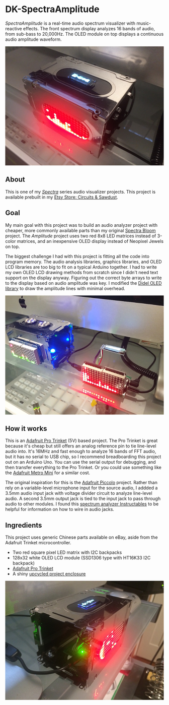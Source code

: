 # DK-SpectraAmplitude
_SpectraAmplitude_ is a real-time audio spectrum visualizer with music-reactive effects. The front spectrum display analyzes 16 bands of audio, from sub-bass to 20,000Hz. The OLED module on top displays a continuous audio amplitude waveform. 

![Spectra Amplitude Visualizer Front](/images/spectra_amplitude_front.jpg)

## About
This is one of my _[Spectra](https://github.com/search?q=user%3Adkrue+spectra)_ series audio visualizer projects. This project is available prebuilt in my 
[Etsy Store: Circuits & Sawdust](https://www.etsy.com/listing/557709484/amplitude-spectrum-peak-waveform).

## Goal
My main goal with this project was to build an audio analyzer project with cheaper, more commonly available parts than my original [Spectra Bloom](https://github.com/dkrue/DK-SpectraBloom) project. The _Amplitude_ project uses two red 8x8 LED matrices instead of 3-color matrices, and an inexpensive OLED display instead of Neopixel Jewels on top.

The biggest challenge I had with this project is fitting all the code into program memory.  The audio analysis libraries, graphics libraries, and OLED LCD libraries are too big to fit on a typical Arduino together. I had to write my own OLED LCD drawing methods from scratch since I didn't need text support on the display anyway. Figuring out the correct byte arrays to write to the display based on audio amplitude was key. I modified the [Didel OLED library](https://www.didel.com/OledLib.pdf) to draw the amplitude lines with minimal overhead.

![Spectra Amplitude Visualizer In-Progress Comparison](/images/spectra_amplitude_in_progress.jpg)

## How it works
This is an [Adafruit Pro Trinket](https://www.adafruit.com/product/2000) (5V) based project. The Pro Trinket is great because it's cheap but still offers an analog reference pin to tie line-level audio into. It's 16MHz and fast enough to analyze 16 bands of FFT audio, but it has no serial to USB chip, so I recommend breadboarding this project out on an Arduino Uno. You can use the serial output for debugging, and then transfer everything to the Pro Trinket. Or you could use something like the [Adafruit Metro Mini](https://www.adafruit.com/product/2590) for a similar cost.

The original inspiration for this is the [Adafruit Piccolo](https://learn.adafruit.com/piccolo/overview) project. Rather than rely on a variable-level microphone input for the source audio, I addded a 3.5mm audio input jack with voltage divider circuit to analyze line-level audio. A second 3.5mm output jack is tied to the input jack to pass through audio to other modules.  I found this [spectrum analyzer Instructables](https://www.instructables.com/id/Arduino-Spectrum-Analyzer-on-a-10x10-RGB-LED-Matri/) to be helpful for information on how to wire in audio jacks.

## Ingredients
This project uses generic Chinese parts available on eBay, aside from the Adafruit Trinket microcontroller.

- Two red square pixel LED matrix with I2C backpacks
- 128x32 white OLED LCD module (SSD1306 type with HT16K33 I2C backpack)
- [Adafruit Pro Trinket](https://www.adafruit.com/product/2000)
- A shiny [upcycled project enclosure](https://www.ebay.com/itm/292067232173)

![Spectra Amplitude Visualizer Side](/images/spectra_amplitude_side.jpg)
